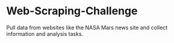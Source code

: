 # Web-Scraping-Challenge
Pull data from websites like the NASA Mars news site and collect information and analysis tasks.
